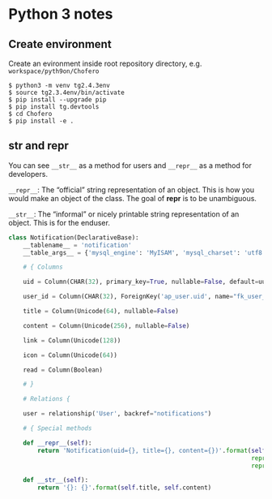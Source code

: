 # Python 3 notes

## Create environment

Create an evironment inside root repository directory, e.g. `workspace/pyth9on/Chofero`

    $ python3 -m venv tg2.4.3env
    $ source tg2.3.4env/bin/activate
    $ pip install --upgrade pip
    $ pip install tg.devtools
    $ cd Chofero
    $ pip install -e .
    

## __str__ and __repr__

You can see `__str__` as a method for users and `__repr__` as a method for developers.

`__repr__`: The “official” string representation of an object. This is how you would make an object of the class. The goal of __repr__ is to be unambiguous.

`__str__`: The “informal” or nicely printable string representation of an object. This is for the enduser.

```python
class Notification(DeclarativeBase):
    __tablename__ = 'notification'
    __table_args__ = {'mysql_engine': 'MyISAM', 'mysql_charset': 'utf8'}

    # { Columns

    uid = Column(CHAR(32), primary_key=True, nullable=False, default=uuid_gen)

    user_id = Column(CHAR(32), ForeignKey('ap_user.uid', name="fk_user_uid"))

    title = Column(Unicode(64), nullable=False)

    content = Column(Unicode(256), nullable=False)

    link = Column(Unicode(128))

    icon = Column(Unicode(64))

    read = Column(Boolean)

    # }

    # Relations {

    user = relationship('User', backref="notifications")

    # { Special methods

    def __repr__(self):
        return 'Notification(uid={}, title={}, content={})'.format(self.uid,
                                                                   repr(self.title),
                                                                   repr(self.content))

    def __str__(self):
        return '{}: {}'.format(self.title, self.content)
```
